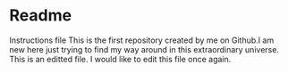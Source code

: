 # Readme
Instructions file
This is the first repository created by me on Github.I am new here just trying to find my way around in this extraordinary universe.
This is an editted file.
I would like to edit this file once again.
